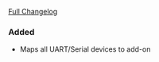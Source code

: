 [Full Changelog][changelog]

### Added

- Maps all UART/Serial devices to add-on

[changelog]: https://github.com/hassio-addons/addon-node-red/compare/v0.2.0...v0.2.1